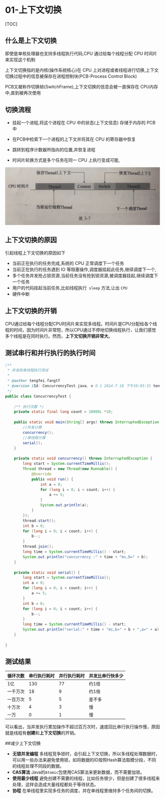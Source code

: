 # 01-上下文切换

[TOC]

## 什么是上下文切换

即使是单核处理器也支持多线程执行代码,CPU 通过给每个线程分配 CPU 时间片来实现这个机制

上下文切换指的是内核(操作系统核心)在 CPU 上对进程或者线程进行切换,上下文切换过程中的信息被保存在进程控制块(PCB-Process Control Block)

PCB又被称作切换帧(SwitchFrame),上下文切换的信息会被一直保存在 CPU内存中,直到被再次使用

## 切换流程

- 挂起一个进程,将这个进程在 CPU 中的状态(上下文信息) 存储于内存的 PCB 中

- 在PCB中检索下一个进程的上下文并将其在 CPU 的寄存器中恢复

- 跳转到程序计数器所指向的位置,并恢复进程

- 时间片轮换方式是多个任务在同一 CPU 上执行变成可能,

![image-20200630082222558](../../../assets/image-20200630082222558.png)

## 上下文切换的原因

引起线程上下文切换的原因如下

- 当前正在执行的任务完成,系统的 CPU 正常调度下一个任务
- 当前正在执行的任务遇到 IO 等阻塞操作,调度器挂起此任务,继续调度下一个,
- 多个任务并发抢占锁资源,当前任务没有抢到锁资源,被调度器挂起,继续调度下一个任务
- 用户的代码挂起当前任务,比如线程执行` sleep` 方法,让出 `CPU`
- 硬件中断

## 上下文切换的开销

CPU通过给每个线程分配CPU时间片来实现多线程。时间片是CPU分配给各个线程的时间，因为时间片非常短，所以CPU通过不停地切换线程执行，让我们感觉多个线程是在同时执行。然而，**上下文切换开销非常大**。

## 测试串行和并行执行的执行时间

```java
/**
 * 并发和单线程执行测试
 * 
 * @author tengfei.fangtf
 * @version $Id: ConcurrencyTest.java, v 0.1 2014-7-18 下午10:03:31 tengfei.fangtf Exp $
 */
public class ConcurrencyTest {

    /** 执行次数 */
    private static final long count = 10000L *10;

    public static void main(String[] args) throws InterruptedException {
        //并发计算
        concurrency();
        //单线程计算
        serial();
    }

    private static void concurrency() throws InterruptedException {
        long start = System.currentTimeMillis();
        Thread thread = new Thread(new Runnable() {
            @Override
            public void run() {
                int a = 0;
                for (long i = 0; i < count; i++) {
                    a += 5;
                }
                System.out.println(a);
            }
        });
        thread.start();
        int b = 0;
        for (long i = 0; i < count; i++) {
            b--;
        }
        thread.join();
        long time = System.currentTimeMillis() - start;
        System.out.println("concurrency :" + time + "ms,b=" + b);
    }

    private static void serial() {
        long start = System.currentTimeMillis();
        int a = 0;
        for (long i = 0; i < count; i++) {
            a += 5;
        }
        int b = 0;
        for (long i = 0; i < count; i++) {
            b--;
        }
        long time = System.currentTimeMillis() - start;
        System.out.println("serial:" + time + "ms,b=" + b + ",a=" + a);
    }

}

```

## 测试结果

| 循环次数 | 串行执行耗时 | 并行执行耗时 | 并发比串行快多少 |
| -------- | ------------ | ------------ | ---------------- |
| 1亿      | 130          | 77           | 约1倍            |
| 一千万次 | 18           | 9            | 约1倍            |
| 一百万次 | 5            | 5            | 差不多           |
| 十万次   | 4            | 3            | 慢               |
| 一万     | 0            | 1            | 慢               |

可以看出，当并发执行累加操作不超过百万次时，速度回比串行执行操作慢，原因就是线程有**创建**和**上下文切换**的开销。

##减少上下文切换
- **无锁并发编程**
多线程竞争锁时，会引起上下文切换，所以多线程处理数据时，可以用一些办法来避免使用锁，如将数据的ID按照Hash算法取模分段，不同的线程处理不同段的数据。
- **CAS算法**
Java的`Atomic`包使用CAS算法来更新数据，而不需要加锁。
- **使用最少线程**
避免创建不需要的线程，比如任务很少，但是创建了很多线程来处理，这样会造成大量线程都处于等待状态。
- **协程**
在单线程里实现多任务的调度，并在单线程里维持多个任务间的切换。